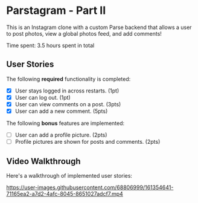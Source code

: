 # Parstagram - Part II

This is an Instagram clone with a custom Parse backend that allows a user to post photos, view a global photos feed, and add comments!

Time spent: 3.5 hours spent in total

## User Stories

The following **required** functionality is completed:

- [x] User stays logged in across restarts. (1pt)
- [x] User can log out. (1pt)
- [x] User can view comments on a post. (3pts)
- [x] User can add a new comment. (5pts)

The following **bonus** features are implemented:

- [ ] User can add a profile picture. (2pts)
- [ ] Profile pictures are shown for posts and comments. (2pts)

## Video Walkthrough

Here's a walkthrough of implemented user stories:

https://user-images.githubusercontent.com/68806999/161354641-71165ea2-a7d2-4afc-8045-8651027adcf7.mp4


